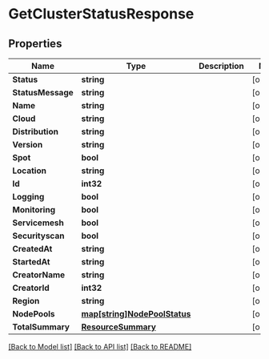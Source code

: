# GetClusterStatusResponse

## Properties
Name | Type | Description | Notes
------------ | ------------- | ------------- | -------------
**Status** | **string** |  | [optional] 
**StatusMessage** | **string** |  | [optional] 
**Name** | **string** |  | [optional] 
**Cloud** | **string** |  | [optional] 
**Distribution** | **string** |  | [optional] 
**Version** | **string** |  | [optional] 
**Spot** | **bool** |  | [optional] 
**Location** | **string** |  | [optional] 
**Id** | **int32** |  | [optional] 
**Logging** | **bool** |  | [optional] 
**Monitoring** | **bool** |  | [optional] 
**Servicemesh** | **bool** |  | [optional] 
**Securityscan** | **bool** |  | [optional] 
**CreatedAt** | **string** |  | [optional] 
**StartedAt** | **string** |  | [optional] 
**CreatorName** | **string** |  | [optional] 
**CreatorId** | **int32** |  | [optional] 
**Region** | **string** |  | [optional] 
**NodePools** | [**map[string]NodePoolStatus**](NodePoolStatus.md) |  | [optional] 
**TotalSummary** | [**ResourceSummary**](ResourceSummary.md) |  | [optional] 

[[Back to Model list]](../README.md#documentation-for-models) [[Back to API list]](../README.md#documentation-for-api-endpoints) [[Back to README]](../README.md)


